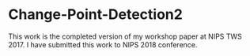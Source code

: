 # Change-Point-Detection2
This work is the completed version of my workshop paper at NIPS TWS 2017. I have submitted this work to NIPS 2018 conference.
